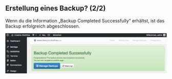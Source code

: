 ## Erstellung eines Backup? (2/2)

Wenn du die Information „Backup Completed Successfully“ erhältst, ist das Backup erfolgreich abgeschlossen.

![image](./assets/create_2.jpg)

